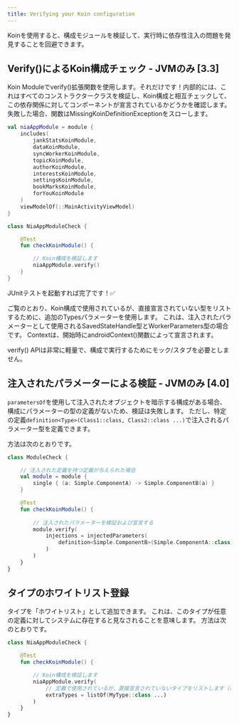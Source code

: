 ```yaml
---
title: Verifying your Koin configuration
---
```

Koinを使用すると、構成モジュールを検証して、実行時に依存性注入の問題を発見することを回避できます。

## Verify()によるKoin構成チェック - JVMのみ [3.3]

Koin Moduleでverify()拡張関数を使用します。それだけです！内部的には、これはすべてのコンストラクタークラスを検証し、Koin構成と相互チェックして、この依存関係に対してコンポーネントが宣言されているかどうかを確認します。失敗した場合、関数はMissingKoinDefinitionExceptionをスローします。

```kotlin
val niaAppModule = module {
    includes(
        jankStatsKoinModule,
        dataKoinModule,
        syncWorkerKoinModule,
        topicKoinModule,
        authorKoinModule,
        interestsKoinModule,
        settingsKoinModule,
        bookMarksKoinModule,
        forYouKoinModule
    )
    viewModelOf(::MainActivityViewModel)
}
```

```kotlin
class NiaAppModuleCheck {

    @Test
    fun checkKoinModule() {

        // Koin構成を検証します
        niaAppModule.verify()
    }
}
```

JUnitテストを起動すれば完了です！✅

ご覧のとおり、Koin構成で使用されているが、直接宣言されていない型をリストするために、追加のTypesパラメーターを使用します。 これは、注入されたパラメーターとして使用されるSavedStateHandle型とWorkerParameters型の場合です。 Contextは、開始時にandroidContext()関数によって宣言されます。

verify() APIは非常に軽量で、構成で実行するためにモック/スタブを必要としません。

## 注入されたパラメーターによる検証 - JVMのみ [4.0]

`parametersOf`を使用して注入されたオブジェクトを暗示する構成がある場合、構成にパラメーターの型の定義がないため、検証は失敗します。
ただし、特定の定義`definition<Type>(Class1::class, Class2::class ...)`で注入されるパラメーター型を定義できます。

方法は次のとおりです。

```kotlin
class ModuleCheck {

    // 注入された定義を持つ定義が与えられた場合
    val module = module {
        single { (a: Simple.ComponentA) -> Simple.ComponentB(a) }
    }

    @Test
    fun checkKoinModule() {
        
        // 注入されたパラメーターを検証および宣言する
        module.verify(
            injections = injectedParameters(
                definition<Simple.ComponentB>(Simple.ComponentA::class)
            )
        )
    }
}
```

## タイプのホワイトリスト登録

タイプを「ホワイトリスト」として追加できます。 これは、このタイプが任意の定義に対してシステムに存在すると見なされることを意味します。 方法は次のとおりです。

```kotlin
class NiaAppModuleCheck {

    @Test
    fun checkKoinModule() {

        // Koin構成を検証します
        niaAppModule.verify(
            // 定義で使用されているが、直接宣言されていないタイプをリストします（パラメーターの注入など）
            extraTypes = listOf(MyType::class ...)
        )
    }
}
```
